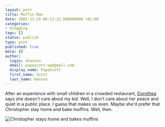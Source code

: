```yaml
---
layout: post
title: Muffin Man
date: 2002-11-25 06:11:22.000000000 +01:00
categories:
- blogging
tags: []
status: publish
type: post
published: true
meta: {}
author:
  login: shanson
  email: papascott-wp@gmail.com
  display_name: PapaScott
  first_name: Scott
  last_name: Hanson
---
```

<p>After an experience with small children in a crowded restaurant, <a href="http://www.yarinareth.net/caveatlector/archive/week_2002_11_24.html#e001092">Dorothea</a> says she doesn't care about my kid. Well, I don't care about her peace and quiet in a public place. I guess that makes us even. Maybe she'd prefer that Christopher stay home and bake muffins. Well, then.</p>
<p><img src="http://www.papascott.de/images/crhmuffin1102.jpg" border="0" alt="Christopher stays home and bakes muffins" title="Christopher stays home and bakes muffins" /></p>
